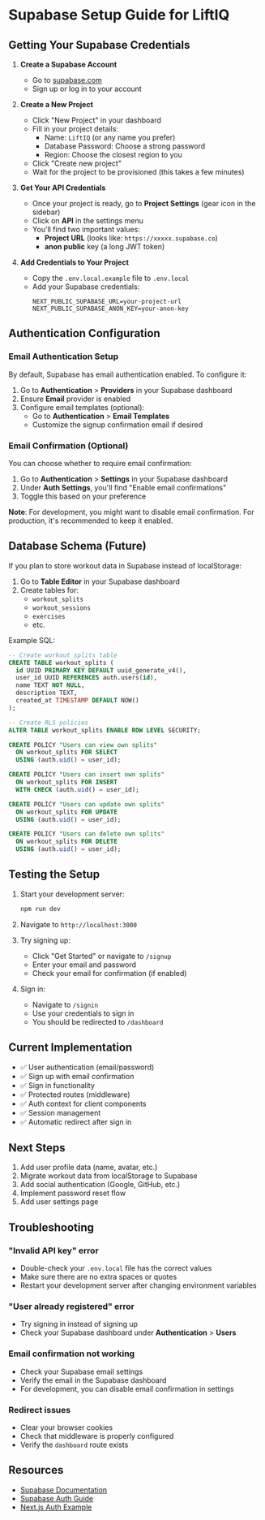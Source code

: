 # Supabase Setup Guide for LiftIQ

## Getting Your Supabase Credentials

1. **Create a Supabase Account**
   - Go to [supabase.com](https://supabase.com)
   - Sign up or log in to your account

2. **Create a New Project**
   - Click "New Project" in your dashboard
   - Fill in your project details:
     - Name: `LiftIQ` (or any name you prefer)
     - Database Password: Choose a strong password
     - Region: Choose the closest region to you
   - Click "Create new project"
   - Wait for the project to be provisioned (this takes a few minutes)

3. **Get Your API Credentials**
   - Once your project is ready, go to **Project Settings** (gear icon in the sidebar)
   - Click on **API** in the settings menu
   - You'll find two important values:
     - **Project URL** (looks like: `https://xxxxx.supabase.co`)
     - **anon public** key (a long JWT token)

4. **Add Credentials to Your Project**
   - Copy the `.env.local.example` file to `.env.local`
   - Add your Supabase credentials:
     ```env
     NEXT_PUBLIC_SUPABASE_URL=your-project-url
     NEXT_PUBLIC_SUPABASE_ANON_KEY=your-anon-key
     ```

## Authentication Configuration

### Email Authentication Setup

By default, Supabase has email authentication enabled. To configure it:

1. Go to **Authentication** > **Providers** in your Supabase dashboard
2. Ensure **Email** provider is enabled
3. Configure email templates (optional):
   - Go to **Authentication** > **Email Templates**
   - Customize the signup confirmation email if desired

### Email Confirmation (Optional)

You can choose whether to require email confirmation:

1. Go to **Authentication** > **Settings** in your Supabase dashboard
2. Under **Auth Settings**, you'll find "Enable email confirmations"
3. Toggle this based on your preference

**Note**: For development, you might want to disable email confirmation. For production, it's recommended to keep it enabled.

## Database Schema (Future)

If you plan to store workout data in Supabase instead of localStorage:

1. Go to **Table Editor** in your Supabase dashboard
2. Create tables for:
   - `workout_splits`
   - `workout_sessions`
   - `exercises`
   - etc.

Example SQL:
```sql
-- Create workout_splits table
CREATE TABLE workout_splits (
  id UUID PRIMARY KEY DEFAULT uuid_generate_v4(),
  user_id UUID REFERENCES auth.users(id),
  name TEXT NOT NULL,
  description TEXT,
  created_at TIMESTAMP DEFAULT NOW()
);

-- Create RLS policies
ALTER TABLE workout_splits ENABLE ROW LEVEL SECURITY;

CREATE POLICY "Users can view own splits"
  ON workout_splits FOR SELECT
  USING (auth.uid() = user_id);

CREATE POLICY "Users can insert own splits"
  ON workout_splits FOR INSERT
  WITH CHECK (auth.uid() = user_id);

CREATE POLICY "Users can update own splits"
  ON workout_splits FOR UPDATE
  USING (auth.uid() = user_id);

CREATE POLICY "Users can delete own splits"
  ON workout_splits FOR DELETE
  USING (auth.uid() = user_id);
```

## Testing the Setup

1. Start your development server:
   ```bash
   npm run dev
   ```

2. Navigate to `http://localhost:3000`

3. Try signing up:
   - Click "Get Started" or navigate to `/signup`
   - Enter your email and password
   - Check your email for confirmation (if enabled)

4. Sign in:
   - Navigate to `/signin`
   - Use your credentials to sign in
   - You should be redirected to `/dashboard`

## Current Implementation

- ✅ User authentication (email/password)
- ✅ Sign up with email confirmation
- ✅ Sign in functionality
- ✅ Protected routes (middleware)
- ✅ Auth context for client components
- ✅ Session management
- ✅ Automatic redirect after sign in

## Next Steps

1. Add user profile data (name, avatar, etc.)
2. Migrate workout data from localStorage to Supabase
3. Add social authentication (Google, GitHub, etc.)
4. Implement password reset flow
5. Add user settings page

## Troubleshooting

### "Invalid API key" error
- Double-check your `.env.local` file has the correct values
- Make sure there are no extra spaces or quotes
- Restart your development server after changing environment variables

### "User already registered" error
- Try signing in instead of signing up
- Check your Supabase dashboard under **Authentication** > **Users**

### Email confirmation not working
- Check your Supabase email settings
- Verify the email in the Supabase dashboard
- For development, you can disable email confirmation in settings

### Redirect issues
- Clear your browser cookies
- Check that middleware is properly configured
- Verify the `dashboard` route exists

## Resources

- [Supabase Documentation](https://supabase.com/docs)
- [Supabase Auth Guide](https://supabase.com/docs/guides/auth)
- [Next.js Auth Example](https://supabase.com/docs/guides/auth/auth-helpers/nextjs)

